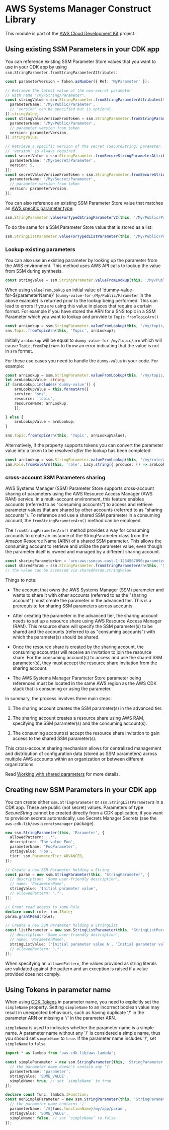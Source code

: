 # AWS Systems Manager Construct Library

This module is part of the [AWS Cloud Development Kit](https://github.com/aws/aws-cdk) project.

## Using existing SSM Parameters in your CDK app

You can reference existing SSM Parameter Store values that you want to use in
your CDK app by using `ssm.StringParameter.fromStringParameterAttributes`:

```ts
const parameterVersion = Token.asNumber({ Ref: 'MyParameter' });

// Retrieve the latest value of the non-secret parameter
// with name "/My/String/Parameter".
const stringValue = ssm.StringParameter.fromStringParameterAttributes(this, 'MyValue', {
  parameterName: '/My/Public/Parameter',
  // 'version' can be specified but is optional.
}).stringValue;
const stringValueVersionFromToken = ssm.StringParameter.fromStringParameterAttributes(this, 'MyValueVersionFromToken', {
  parameterName: '/My/Public/Parameter',
  // parameter version from token
  version: parameterVersion,
}).stringValue;

// Retrieve a specific version of the secret (SecureString) parameter.
// 'version' is always required.
const secretValue = ssm.StringParameter.fromSecureStringParameterAttributes(this, 'MySecureValue', {
  parameterName: '/My/Secret/Parameter',
  version: 5,
});
const secretValueVersionFromToken = ssm.StringParameter.fromSecureStringParameterAttributes(this, 'MySecureValueVersionFromToken', {
  parameterName: '/My/Secret/Parameter',
  // parameter version from token
  version: parameterVersion,
});
```

You can also reference an existing SSM Parameter Store value that matches an
[AWS specific parameter type](https://docs.aws.amazon.com/AWSCloudFormation/latest/UserGuide/parameters-section-structure.html#aws-specific-parameter-types):

```ts
ssm.StringParameter.valueForTypedStringParameterV2(this, '/My/Public/Parameter', ssm.ParameterValueType.AWS_EC2_IMAGE_ID);
```

To do the same for a SSM Parameter Store value that is stored as a list:

```ts
ssm.StringListParameter.valueForTypedListParameter(this, '/My/Public/Parameter', ssm.ParameterValueType.AWS_EC2_IMAGE_ID);
```

### Lookup existing parameters

You can also use an existing parameter by looking up the parameter from the AWS environment.
This method uses AWS API calls to lookup the value from SSM during synthesis.

```ts
const stringValue = ssm.StringParameter.valueFromLookup(this, '/My/Public/Parameter');
```

When using `valueFromLookup` an initial value of 'dummy-value-for-${parameterName}'
(`dummy-value-for-/My/Public/Parameter` in the above example)
is returned prior to the lookup being performed. This can lead to errors if you are using this
value in places that require a certain format. For example if you have stored the ARN for a SNS
topic in a SSM Parameter which you want to lookup and provide to `Topic.fromTopicArn()`

```ts
const arnLookup = ssm.StringParameter.valueFromLookup(this, '/my/topic/arn');
sns.Topic.fromTopicArn(this, 'Topic', arnLookup);
```

Initially `arnLookup` will be equal to `dummy-value-for-/my/topic/arn` which will cause
`Topic.fromTopicArn` to throw an error indicating that the value is not in `arn` format.

For these use cases you need to handle the `dummy-value` in your code. For example:

```ts
const arnLookup = ssm.StringParameter.valueFromLookup(this, '/my/topic/arn');
let arnLookupValue: string;
if (arnLookup.includes('dummy-value')) {
	arnLookupValue = this.formatArn({
	service: 'sns',
	resource: 'topic',
	resourceName: arnLookup,
	});

} else {
	arnLookupValue = arnLookup;
}

sns.Topic.fromTopicArn(this, 'Topic', arnLookupValue);
```

Alternatively, if the property supports tokens you can convert the parameter value into a token
to be resolved _after_ the lookup has been completed.

```ts
const arnLookup = ssm.StringParameter.valueFromLookup(this, '/my/role/arn');
iam.Role.fromRoleArn(this, 'role', Lazy.string({ produce: () => arnLookup }));
```

### cross-account SSM Parameters sharing

AWS Systems Manager (SSM) Parameter Store supports cross-account sharing of parameters using the AWS Resource Access Manager (AWS RAM)
service. In a multi-account environment, this feature enables accounts (referred to as "consuming accounts") to access and retrieve
parameter values that are shared by other accounts (referred to as "sharing accounts"). To reference and use a shared SSM parameter
in a consuming account, the `fromStringParameterArn()` method can be employed.

The `fromStringParameterArn()` method provides a way for consuming accounts to create an instance of the StringParameter
class from the Amazon Resource Name (ARN) of a shared SSM parameter. This allows the consuming account to retrieve and utilize the
parameter value, even though the parameter itself is owned and managed by a different sharing account.

```ts
const sharingParameterArn = 'arn:aws:ssm:us-east-1:1234567890:parameter/dummyName';
const sharedParam = ssm.StringParameter.fromStringParameterArn(this, 'SharedParam', sharingParameterArn);
// the value can be accessed via sharedParam.stringValue
```

Things to note:

- The account that owns the AWS Systems Manager (SSM) parameter and wants to share it with other accounts (referred to as the "sharing account") must create the parameter in the advanced tier. This is a prerequisite for sharing SSM parameters across accounts.

- After creating the parameter in the advanced tier, the sharing account needs to set up a resource share using AWS Resource Access Manager (RAM). This resource share will specify the SSM parameter(s) to be shared and the accounts (referred to as "consuming accounts") with which the parameter(s) should be shared.

- Once the resource share is created by the sharing account, the consuming account(s) will receive an invitation to join the resource share. For the consuming account(s) to access and use the shared SSM parameter(s), they must accept the resource share invitation from the sharing account.

- The AWS Systems Manager Parameter Store parameter being referenced must be located in the same AWS region as the AWS CDK stack that is consuming or using the parameter.

In summary, the process involves three main steps:

1. The sharing account creates the SSM parameter(s) in the advanced tier.

2. The sharing account creates a resource share using AWS RAM, specifying the SSM parameter(s) and the consuming account(s).

3. The consuming account(s) accept the resource share invitation to gain access to the shared SSM parameter(s).

This cross-account sharing mechanism allows for centralized management and distribution of configuration data (stored as SSM parameters) across multiple AWS accounts within an organization or between different organizations.

Read [Working with shared parameters](https://docs.aws.amazon.com/systems-manager/latest/userguide/parameter-store-shared-parameters.html) for more details.

## Creating new SSM Parameters in your CDK app

You can create either `ssm.StringParameter` or `ssm.StringListParameter`s in
a CDK app. These are public (not secret) values. Parameters of type
*SecureString* cannot be created directly from a CDK application; if you want
to provision secrets automatically, use Secrets Manager Secrets (see the
`aws-cdk-lib/aws-secretsmanager` package).

```ts
new ssm.StringParameter(this, 'Parameter', {
  allowedPattern: '.*',
  description: 'The value Foo',
  parameterName: 'FooParameter',
  stringValue: 'Foo',
  tier: ssm.ParameterTier.ADVANCED,
});
```

```ts
// Create a new SSM Parameter holding a String
const param = new ssm.StringParameter(this, 'StringParameter', {
  // description: 'Some user-friendly description',
  // name: 'ParameterName',
  stringValue: 'Initial parameter value',
  // allowedPattern: '.*',
});

// Grant read access to some Role
declare const role: iam.IRole;
param.grantRead(role);

// Create a new SSM Parameter holding a StringList
const listParameter = new ssm.StringListParameter(this, 'StringListParameter', {
  // description: 'Some user-friendly description',
  // name: 'ParameterName',
  stringListValue: ['Initial parameter value A', 'Initial parameter value B'],
  // allowedPattern: '.*',
});
```

When specifying an `allowedPattern`, the values provided as string literals
are validated against the pattern and an exception is raised if a value
provided does not comply.

## Using Tokens in parameter name

When using [CDK Tokens](https://docs.aws.amazon.com/cdk/v2/guide/tokens.html) in parameter name,
you need to explicitly set the `simpleName` property. Setting `simpleName` to an incorrect boolean
value may result in unexpected behaviours, such as having duplicate '/' in the parameter ARN
or missing a '/' in the parameter ARN.

`simpleName` is used to indicates whether the parameter name is a simple name. A parameter name
without any '/' is considered a simple name, thus you should set `simpleName` to `true`.
If the parameter name includes '/', set `simpleName` to `false`.

```ts
import * as lambda from 'aws-cdk-lib/aws-lambda';

const simpleParameter = new ssm.StringParameter(this, 'StringParameter', {
  // the parameter name doesn't contain any '/'
  parameterName: 'parameter',
  stringValue: 'SOME_VALUE',
  simpleName: true, // set `simpleName` to true
});

declare const func: lambda.IFunction;
const nonSimpleParameter = new ssm.StringParameter(this, 'StringParameter', {
  // the parameter name contains '/'
  parameterName: `/${func.functionName}/my/app/param`,
  stringValue: 'SOME_VALUE',
  simpleName: false, // set `simpleName` to false
});
```
